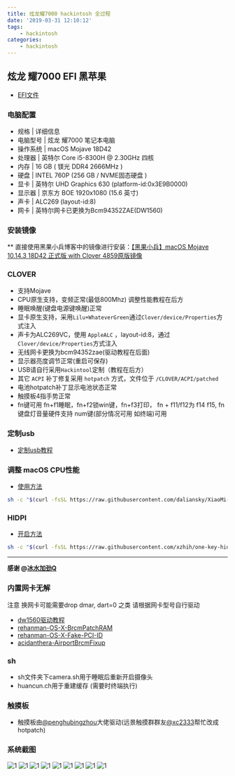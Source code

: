 ```yaml
---
title: 炫龙耀7000 hackintosh 全过程
date: '2019-03-31 12:10:12'
tags:
    - hackintosh
categories:
    - hackintosh
---
```


## 炫龙 耀7000 EFI 黑苹果

* [EFI文件](https://github.com/jinmu333/Shinalon_YAO_7000_efi)

### 电脑配置

* 规格    | 详细信息
* 电脑型号 | 炫龙 耀7000 笔记本电脑
* 操作系统 | macOS Mojave 18D42
* 处理器   | 英特尔 Core i5-8300H @ 2.30GHz 四核
* 内存     | 16 GB ( 镁光 DDR4 2666MHz )
* 硬盘     | INTEL 760P (256 GB / NVME固态硬盘 )
* 显卡     | 英特尔 UHD Graphics 630 (platform-id:0x3E9B0000)
* 显示器   | 京东方 BOE  1920x1080 (15.6 英寸)
* 声卡     | ALC269 (layout-id:8)
* 网卡     | 英特尔网卡已更换为Bcm94352ZAE(DW1560)

### 安装镜像

** 直接使用黑果小兵博客中的镜像进行安装：[【黑果小兵】macOS Mojave 10.14.3 18D42 正式版 with Clover 4859原版镜像](https://blog.daliansky.net/macOS-Mojave-10.14.3-18D42-official-version-with-Clover-4859-original-image.html)

### CLOVER

* 支持Mojave
* CPU原生支持，变频正常(最低800Mhz) 调整性能教程在后方
* 睡眠唤醒(键盘电源键唤醒)正常
* 显卡原生支持，采用`Lilu+WhateverGreen`通过`Clover/device/Properties`方式注入
* 声卡为ALC269VC，使用 `AppleALC` ，layout-id:8，通过`Clover/device/Properties`方式注入
* 无线网卡更换为bcm94352zae(驱动教程在后面)
* 显示器亮度调节正常(重启可保存)
* USB请自行采用`Hackintool`定制（教程在后方）
* 其它 `ACPI` 补丁修复采用 `hotpatch` 方式，文件位于 `/CLOVER/ACPI/patched`
* 电池hotpatch补丁显示电池状态正常
* 触摸板4指手势正常
* fn键可用 fn+f1睡眠，fn+f2锁win键，fn+f3打印， fn + f11/f12为 f14 f15, fn键盘灯音量硬件支持  num键(部分情况可用 如终端)可用

### 定制usb

* [定制usb教程](https://blog.daliansky.net/Intel-FB-Patcher-tutorial-and-insertion-pose.html)

### 调整 macOS CPU性能

* [使用方法](https://github.com/daliansky/XiaoMi-Pro/blob/master/one-key-cpufriend/README_CN.md)

``` bash
sh -c "$(curl -fsSL https://raw.githubusercontent.com/daliansky/XiaoMi-Pro/master/one-key-cpufriend/one-key-cpufriend_cn.sh)"
```

### HIDPI

* [开启方法](https://github.com/xzhih/one-key-hidpi)

``` bash
sh -c "$(curl -fsSL https://raw.githubusercontent.com/xzhih/one-key-hidpi/master/hidpi.sh)"
```

****
 **感谢 @[冰水加劲Q](https://github.com/xzhih)**

### 内置网卡无解

注意 换网卡可能需要drop dmar, dart=0 之类 请根据网卡型号自行驱动

* [dw1560驱动教程](https://blog.daliansky.net/Broadcom-BCM94352z-DW1560-drive-new-posture.html)
* [rehanman-OS-X-BrcmPatchRAM](https://bitbucket.org/RehabMan/os-x-brcmpatchram/downloads/)
* [rehanman-OS-X-Fake-PCI-ID](https://bitbucket.org/RehabMan/os-x-fake-pci-id/downloads/)
* [acidanthera-AirportBrcmFixup](https://github.com/acidanthera/AirportBrcmFixup/releases)

### sh

* sh文件夹下camera.sh用于睡眠后重新开启摄像头
* huancun.ch用于重建缓存 (需要时终端执行)

### 触摸板

* 触摸板由[@penghubingzhou](https://github.com/penghubingzhou)大佬驱动(远景触摸群群友[@xc2333](https://github.com/Xc2333)帮忙改成hotpatch)

### 系统截图

![1](/pic/1.png)
![1](/pic/2.png)
![1](/pic/3.png)
![1](/pic/4.png)
![1](/pic/5.png)
![1](/pic/6.png)
![1](/pic/7.png)
![1](/pic/8.png)
![1](/pic/9.png)

